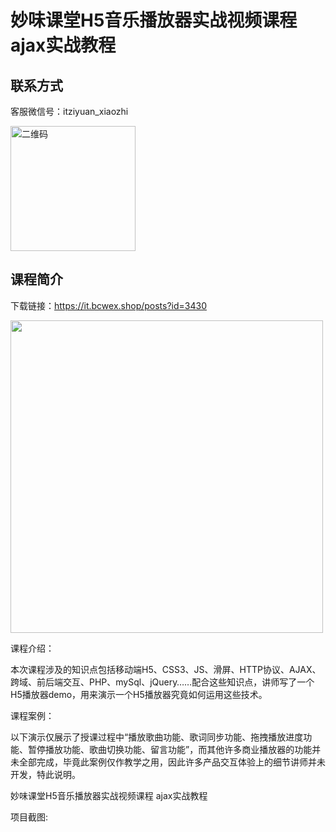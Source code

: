 # 妙味课堂H5音乐播放器实战视频课程 ajax实战教程

## 联系方式

客服微信号：itziyuan_xiaozhi

<img src="https://ziyuanyun.oss-cn-guangzhou.aliyuncs.com/common/20240614073449/666b82192834a.jpg" width="200" height="200" alt="二维码">

## 课程简介

下载链接：https://it.bcwex.shop/posts?id=3430

<img src="https://ziyuanyun.oss-cn-guangzhou.aliyuncs.com/yun/20240515185151/664493c7e215a.jpg" width="500" alt="">

  课程介绍：

 本次课程涉及的知识点包括移动端H5、CSS3、JS、滑屏、HTTP协议、AJAX、跨域、前后端交互、PHP、mySql、jQuery……配合这些知识点，讲师写了一个H5播放器demo，用来演示一个H5播放器究竟如何运用这些技术。

 课程案例：

 以下演示仅展示了授课过程中“播放歌曲功能、歌词同步功能、拖拽播放进度功能、暂停播放功能、歌曲切换功能、留言功能”，而其他许多商业播放器的功能并未全部完成，毕竟此案例仅作教学之用，因此许多产品交互体验上的细节讲师并未开发，特此说明。

 妙味课堂H5音乐播放器实战视频课程 ajax实战教程



 项目截图:

 

  